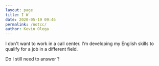 ```yaml
--- 
layout: page
title: I W
date: 2020-05-19 09:46
permalink: /notcc/ 
author: Kevin Olega 
--- 
```

I don't want to work in a call center. I'm developing my English skills to qualify for a job in a different field.

Do I still need to answer ?